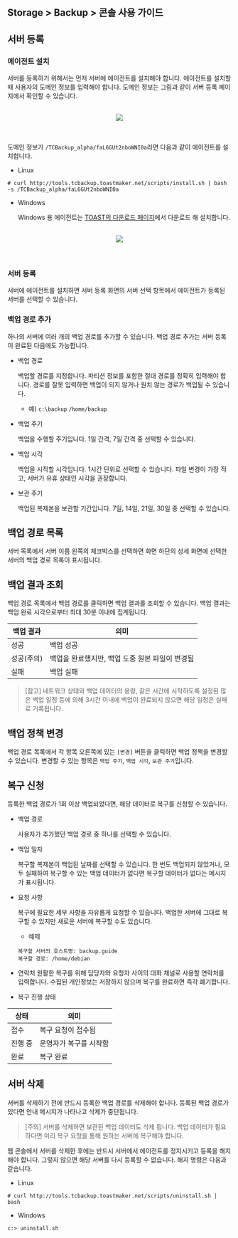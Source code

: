 ## Storage > Backup > 콘솔 사용 가이드

## 서버 등록
### 에이전트 설치
서버를 등록하기 위해서는 먼저 서버에 에이전트를 설치해야 합니다. 에이전트를 설치할 때 사용자의 도메인 정보를 입력해야 합니다. 도메인 정보는 그림과 같이 서버 등록 페이지에서 확인할 수 있습니다.

<br>
<center>
<img src="http://static.toastoven.net/prod_backup/console_guide/image_01.png"/>
</center>
<br>
<br>

도메인 정보가 `/TCBackup_alpha/faL6GUt2nboWNI0a`라면 다음과 같이 에이전트를 설치합니다.

* Linux

```
# curl http://tools.tcbackup.toastmaker.net/scripts/install.sh | bash -s /TCBackup_alpha/faL6GUt2nboWNI0a
```

* Windows

	Windows 용 에이전트는 [TOAST의 다운로드 페이지](http://docs.cloud.toast.com/ko/Download)에서 다운로드 해 설치합니다.

<br>
<center>
<img src="http://static.toastoven.net/prod_backup/console_guide/image_02.png"/>
<br>
</center>
<br>
<br>


### 서버 등록
서버에 에이전트를 설치하면 서버 등록 화면의 서버 선택 항목에서 에이전트가 등록된 서버를 선택할 수 있습니다.

### 백업 경로 추가
하나의 서버에 여러 개의 백업 경로를 추가할 수 있습니다. 백업 경로 추가는 서버 등록이 완료된 다음에도 가능합니다.

* 백업 경로

	백업할 경로를 지정합니다. 	파티션 정보를 포함한 절대 경로를 정확히 입력해야 합니다. 경로를 잘못 입력하면 백업이 되지 않거나 원치 않는 경로가 백업될 수 있습니다.

	* 예) `c:\backup` `/home/backup`

* 백업 주기

	백업을 수행할 주기입니다. 1일 간격, 7일 간격 중 선택할 수 있습니다.

* 백업 시각

	백업을 시작할 시각입니다. 1시간 단위로 선택할 수 있습니다. 파일 변경이 가장 적고, 서버가 유휴 상태인 시각을 권장합니다.

* 보관 주기

	백업된 복제본을 보관할 기간입니다. 7일, 14일, 21일, 30일 중 선택할 수 있습니다.


## 백업 경로 목록
서버 목록에서 서버 이름 왼쪽의 체크박스를 선택하면 화면 하단의 상세 화면에 선택한 서버의 백업 경로 목록이 표시됩니다.

## 백업 결과 조회
백업 경로 목록에서 백업 경로를 클릭하면 백업 결과를 조회할 수 있습니다. 백업 결과는 백업 완료 시각으로부터 최대 30분 이내에 집계됩니다.

| 백업 결과 | 의미 |
| --- | --- |
| 성공 | 백업 성공 |
| 성공(주의) | 백업을 완료했지만, 백업 도중 원본 파일이 변경됨 |
| 실패 | 백업 실패 |

> [참고]
> 네트워크 상태와 백업 데이터의 용량, 같은 시간에 시작하도록 설정된 많은 백업 일정 등에 의해 3시간 이내에 백업이 완료되지 않으면 해당 일정은 실패로 기록됩니다.

## 백업 정책 변경

백업 경로 목록에서 각 항목 오른쪽에 있는 `[변경]` 버튼을 클릭하면 백업 정책을 변경할 수 있습니다. 변경할 수 있는 항목은 `백업 주기`, `백업 시각`, `보관 주기`입니다.

## 복구 신청
등록한 백업 경로가 1회 이상 백업되었다면, 해당 데이터로 복구를 신청할 수 있습니다.

* 백업 경로

	사용자가 추가했던 백업 경로 중 하나를 선택할 수 있습니다.

* 백업 일자

	복구할 복제본이 백업된 날짜를 선택할 수 있습니다. 한 번도 백업되지 않았거나, 모두 실패하여 복구할 수 있는 백업 데이터가 없다면 복구할 데이터가 없다는 메시지가 표시됩니다.

* 요청 사항

	복구에 필요한 세부 사항을 자유롭게 요청할 수 있습니다. 백업한 서버에 그대로 복구할 수 있지만 새로운 서버에 복구할 수도 있습니다.

	* 예제

	```
	복구할 서버의 호스트명: backup.guide
	복구할 경로: /home/debian
	```

* 연락처
	원활한 복구를 위해 담당자와 요청자 사이의 대화 채널로 사용할 연락처를 입력합니다. 수집된 개인정보는 저장하지 않으며 복구를 완료하면 즉각 폐기합니다.

* 복구 진행 상태

|상태|의미|
|---|---|
|접수|복구 요청이 접수됨|
|진행 중|운영자가 복구를 시작함|
|완료|복구 완료|


## 서버 삭제

서버를 삭제하기 전에 반드시 등록한 백업 경로를 삭제해야 합니다. 등록된 백업 경로가 있다면 안내 메시지가 나타나고 삭제가 중단됩니다.

> [주의]
> 서버를 삭제하면 보관된 백업 데이터도 삭제 됩니다. 백업 데이터가 필요하다면 미리 복구 요청을 통해 원하는 서버에 복구해야 합니다.

웹 콘솔에서 서버를 삭제한 후에는 반드시 서버에서 에이전트를 정지시키고 등록을 해지해야 합니다. 그렇지 않으면 해당 서버를 다시 등록할 수 없습니다. 해지 명령은 다음과 같습니다.

* Linux

```
# curl http://tools.tcbackup.toastmaker.net/scripts/uninstall.sh | bash

```

* Windows

```
c:> uninstall.sh
```
